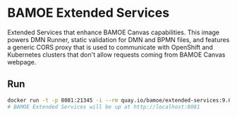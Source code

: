 # BAMOE Extended Services

Extended Services that enhance BAMOE Canvas capabilities. This image powers DMN Runner, static validation for DMN and BPMN files, and features a generic CORS proxy that is used to communicate with OpenShift and Kubernetes clusters that don't allow requests coming from BAMOE Canvas webpage.

## Run

```bash
docker run -t -p 8081:21345 -i --rm quay.io/bamoe/extended-services:9.0.0
# BAMOE Extended Services will be up at http://localhost:8081
```